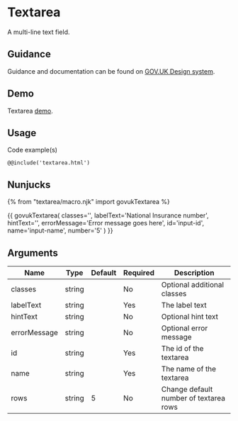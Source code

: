 # Textarea

A multi-line text field.

## Guidance

Guidance and documentation can be found on [GOV.UK Design system](linkgoeshere).

## Demo

Textarea [demo](textarea.html).

## Usage

Code example(s)

```
@@include('textarea.html')
```

## Nunjucks

{% from "textarea/macro.njk" import govukTextarea %}

{{ govukTextarea(
  classes='',
  labelText='National Insurance number',
  hintText='',
  errorMessage='Error message goes here',
  id='input-id',
  name='input-name',
  number='5'
  )
}}

## Arguments

| Name          | Type    | Default   | Required  | Description
|---            |---      |---        |---        |---
| classes       | string  |           | No        | Optional additional classes
| labelText     | string  |           | Yes       | The label text
| hintText      | string  |           | No        | Optional hint text
| errorMessage  | string  |           | No        | Optional error message
| id            | string  |           | Yes       | The id of the textarea
| name          | string  |           | Yes       | The name of the textarea
| rows          | string  | 5         | No        | Change default number of textarea rows

<!--
## Installation

```
npm install --save @govuk-frontend/textarea
```
-->
